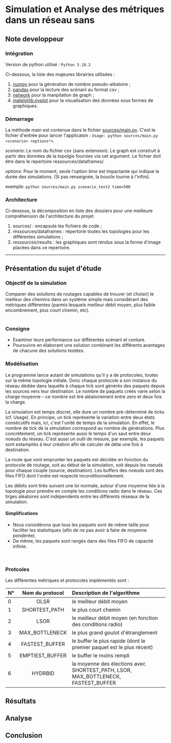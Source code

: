 # Simulation et Analyse des métriques dans un réseau sans 

## Note developpeur

### Intégration

Version de python utilisé : `Python 3.10.2`

Ci-dessous, la liste des majeures librairies utilisées :
1. [numpy](https://numpy.org/) pour la génération de nombre pseudo-aléatoire ;
2. [pandas](https://pandas.pydata.org/) pour la lecture des scénarii au format csv ;
3. [network](https://networkx.org/) pour la manpilation de graph ;
4. [matplotlib.pyplot](https://matplotlib.org/) pour la visualisation des données sous formes de graphiques.


### Démarrage

La méthode main est contenue dans le fichier [sources/main.py](./sources/main.py). C'est le fichier d'entrée pour lancer l'applicaton : `Usage: python sources/main.py <scenario> <options*>`.


*scenario*: Le nom du fichier csv (sans extension). Le graph est construit à partir des données de la topolgie fournies via cet argument. Le fichier doit être dans le repertoire ressources/dataframes/.

*options*: Pour le moment, seule l'option *time* est impactante qui indique la durée des simulations. (Si pas renseignée, la boucle tourne à l'infini).

exemple: `python sources/main.py scenario_test2 time=500`

### Architecture

Ci-dessous, la décomposition en liste des dossiers pour une meilleure compréhension de l'architecture du projet.

1. sources/ : encapsule les fichiers de code ;
2. ressources/dataframes : répertorie toutes les topologies pour les différentes simulations ;
3. ressources/results : les graphiques sont rendus sous la forme d'image placées dans ce repertoire.

-----------------

## Présentation du sujet d'étude

### Objectif de la simulation

Comparer des solutions de routages capables de trouver (et choisir) le meilleur des chemins dans un système simple mais considérant des métriques différentes (parmis lesquels meilleur débit moyen, plus faible encombrement, plus court chemin, etc).
<br><br>

### Consigne

- Examiner leurs performance sur différentes scénarii et conlure.
- Poursuivre en élaborant une solution combinant les différents avantages de chacune des solutions testées.

### Modélisation

Le programme lance autant de simulations qu'il y a de  protocoles, toutes sur la même topologie initiale. Donc chaque protocole a son instance du réseau dédiée dans laquelle à chaque tick sont générés des paquets depuis les sources vers leur destination. Le nombre de paquets créés varie selon la charge moyenne – ce nombre est tiré aléatoirement entre zero et deux fois la charge.

La simulation est temps discret, elle dure un nombre pré-déterminé de ticks (cf. Usage). En principe, un tick représente la variation entre deux états consécutifs mais, ici, c'est l'unité de temps de la simulation. En effet, le nombre de tick de la simulation correspond au nombre de générations. Plus concrètement, un tick représente aussi le temps d'un saut entre deux noeuds du réseau. C'est aussi un outil de mesure, par exemple, les paquets sont estampilés à leur création afin de calculer de délai une fois à destination.

La route que vont emprunter les paquets est décidée en fonction du protocole de routage, soit au début de la simulation, soit depuis les noeuds pour chaque couple (source, destination). Les buffers des noeuds sont des files FIFO dont l'ordre est respecté inconditionnellement.

Les débits sont tirés suivant une loi normale, autour d'une moyenne liée à la topologie pour prendre en compte les conditions radio dans le réseau. Ces tirges aléatoires sont indépendents entre les différents réseaux de la simulation.

#### Simplifications

- Nous considérons que tous les paquets sont de même taille pour faciliter les statistiques (afin de ne pas avoir à  faire de moyenne pondérée).
- De même, les paquets sont rangés dans des files FIFO de capacité infinie.
<br>

### Protcoles

Les différentes métriques et protocoles implémentés sont : 


| N° | Nom du protocol         | Description de l'algorithme |
| :- |:----------------------: | :-------------------------- |
| 0  | OLSR                    | le meilleur débit moyen     |
| 1  | SHORTEST_PATH           | le plus court chemin        |
| 2  | LSOR                    | le meilleur débit moyen (en fonction des conditions radio) |
| 3  | MAX_BOTTLENECK          | le plus grand goulot d'étranglement |
| 4  | FASTEST_BUFFER          | le buffer le plus rapide (dont le premier paquet est le plus récent)   |
| 5  | EMPTIEST_BUFFER         | le buffer le moins rempli   |
| 6  | HYDRBID | la moyenne des élections avec SHORTEST_PATH, LSOR, MAX_BOTTLENECK, FASTEST_BUFFER |

## Résultats

## Analyse

## Conclusion
